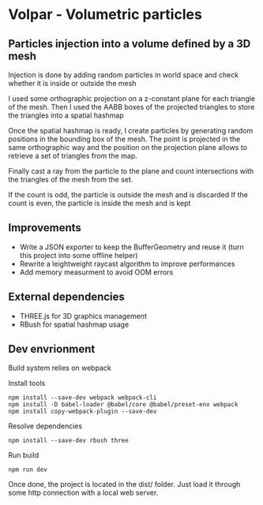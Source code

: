 # Volpar - Volumetric particles
## Particles injection into a volume defined by a 3D mesh

Injection is done by adding random particles in world space and check whether it is inside or outside the mesh

I used some orthographic projection on a z-constant plane for each triangle of the mesh. Then I used the AABB boxes of the projected triangles to store the triangles into a spatial hashmap

Once the spatial hashmap is ready, I create particles by generating random positions in the bounding box of the mesh. The point is projected in the same orthographic way and the position on the projection plane allows to retrieve a set of triangles from the map.

Finally cast a ray from the particle to the plane and count intersections with the triangles of the mesh from the set.

If the count is odd, the particle is outside the mesh and is discarded
If the count is even, the particle is inside the mesh and is kept



## Improvements
+ Write a JSON exporter to keep the BufferGeometry and reuse it (turn this project into some offline helper)
+ Rewrite a leightweight raycast algorithm to improve performances
+ Add memory measurment to avoid OOM errors


## External dependencies
+ THREE.js for 3D graphics management
+ RBush for spatial hashmap usage


## Dev envrionment
Build system relies on webpack

Install tools

```
npm install --save-dev webpack webpack-cli
npm install -D babel-loader @babel/core @babel/preset-env webpack
npm install copy-webpack-plugin --save-dev
```

Resolve dependencies

```
npm install --save-dev rbush three
```

Run build

```
npm run dev
```

Once done, the project is located in the dist/ folder. Just load it through some http connection with a local web server.
